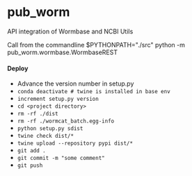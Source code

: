# pub_worm
API integration of Wormbase and NCBI Utils

Call from the commandline
$PYTHONPATH="./src" python -m pub_worm.wormbase.WormbaseREST

#### Deploy
* Advance the version number in setup.py
* `conda deactivate # twine is installed in base env`
* `increment setup.py version`
* `cd <project directory>`
* `rm -rf ./dist`
* `rm -rf ./wormcat_batch.egg-info`
* `python setup.py sdist`
* `twine check dist/*`
* `twine upload --repository pypi dist/*`
* `git add .`
* `git commit -m "some comment"`
* `git push`

